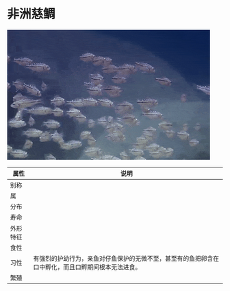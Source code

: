 # 非洲慈鲷

![](01.gif)

|属性|说明|
| ---- | ---- |
| 别称||
| 属||
| 分布||
| 寿命||
| 外形特征||
| 食性||
| 习性| 有强烈的护幼行为，亲鱼对仔鱼保护的无微不至，甚至有的鱼把卵含在口中孵化，而且口孵期间根本无法进食。|
| 繁殖||
